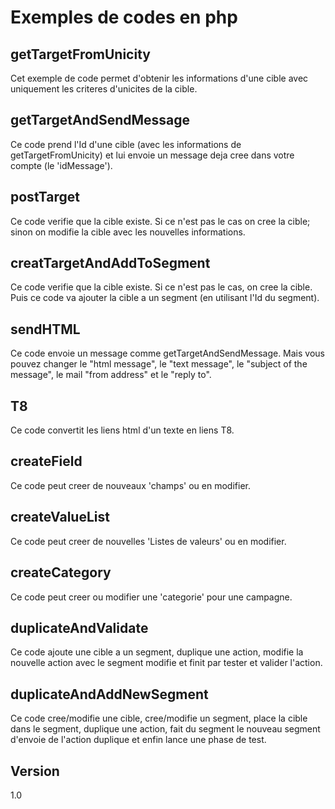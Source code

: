 Exemples de codes en php
==


getTargetFromUnicity
--

Cet exemple de code permet d'obtenir les informations d'une cible avec uniquement les criteres d'unicites de la cible.

getTargetAndSendMessage
--

Ce code prend l'Id d'une cible (avec les informations de getTargetFromUnicity) et lui envoie un message deja cree dans votre compte (le 'idMessage').

postTarget
--

Ce code verifie que la cible existe. Si ce n'est pas le cas on cree la cible; sinon on modifie la cible avec les nouvelles informations.

creatTargetAndAddToSegment
--

Ce code verifie que la cible existe. Si ce n'est pas le cas, on cree la cible. Puis ce code va ajouter la cible a un segment (en utilisant l'Id du segment).

sendHTML
--

Ce code envoie un message comme getTargetAndSendMessage. Mais vous pouvez changer le "html message", le "text message", le "subject of the message", le mail "from address" et le "reply to".

T8
--

Ce code convertit les liens html d'un texte en liens T8.

createField
--

Ce code peut creer de nouveaux 'champs' ou en modifier.

createValueList
--

Ce code peut creer de nouvelles 'Listes de valeurs' ou en modifier.

createCategory
--

Ce code peut creer ou modifier une 'categorie' pour une campagne.

duplicateAndValidate
--

Ce code ajoute une cible a un segment, duplique une action, modifie la nouvelle action avec le segment modifie et finit par tester et valider l'action.

duplicateAndAddNewSegment
--

Ce code cree/modifie une cible, cree/modifie un segment, place la cible dans le segment, duplique une action, fait du segment le nouveau segment d'envoie de l'action duplique et enfin lance une phase de test.


Version
--

1.0 